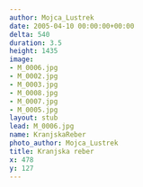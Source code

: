 ```yaml
---
author: Mojca_Lustrek
date: 2005-04-10 00:00:00+00:00
delta: 540
duration: 3.5
height: 1435
image:
- M_0006.jpg
- M_0002.jpg
- M_0003.jpg
- M_0008.jpg
- M_0007.jpg
- M_0005.jpg
layout: stub
lead: M_0006.jpg
name: KranjskaReber
photo_author: Mojca_Lustrek
title: Kranjska reber
x: 478
y: 127
---
```

